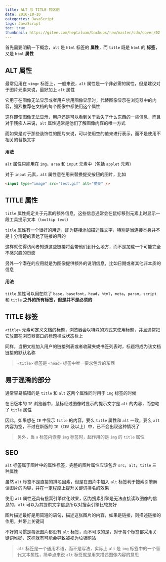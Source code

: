 ```yaml
---
title: ALT 与 TITLE 的区别
date: 2016-10-10
categories: JavaScript
tags: JavaScript
toc: true
thumbnail: https://gitee.com/heptaluan/backups/raw/master/cdn/cover/02.jpg
---
```


首先需要明确一下概念，`alt` 是 `html` 标签的 **属性**，而 `title` 既是 `html` 的 **标签**，又是 `html` **属性**

<!--more-->

## ALT 属性

最常见用在 `<img>` 标签上，一般来说，`alt` 属性是一个非必需的属性，但是建议对于图片元素来说，最好加上 `alt` 属性

它用于在图像无法显示或者用户禁用图像显示时，代替图像显示在浏览器中的内容，强烈推荐在文档的每个图像中都使用这个属性

这样即使图像无法显示，用户还是可以看到关于丢失了什么东西的一些信息，而且对于残疾人来说，`alt` 属性通常是他们了解图像内容的唯一方式

而如果是对于那些装饰性的图片来说，可以使用空的值来进行表示，而不是使用不相关的替换文字


#### 用法

`alt` 属性只能用在 `img`，`area` 和 `input` 元素中（包括 `applet` 元素）

对于 `input` 元素，`alt` 属性意在用来替换提交按钮的图片，比如

```html
<input type="image" src="test.gif" alt="提交" />
```


## TITLE 属性

`title` 属性规定关于元素的额外信息，这些信息通常会在鼠标移到元素上时显示一段工具提示文本（`tooltip text`）

`title` 属性有一个很好的用途，即为链接添加描述性文字，特别是当连接本身并不是十分清楚的表达了链接的目的

这样就使得访问者知道这些链接将会带他们到什么地方，而不是加载一个可能完全不感兴趣的页面

另外一个潜在的应用就是为图像提供额外的说明信息，比如日期或者其他非本质的信息

#### 用法

`title` 属性可以用在除了 `base`，`basefont`，`head`，`html`，`meta`，`param`，`script` 和 `title` **之外的所有标签，但是并不是必须的**


## TITLE 标签

`<title>` 元素可定义文档的标题，浏览器会以特殊的方式来使用标题，并且通常把它放置在浏览器窗口的标题栏或状态栏上

同样，当把文档加入用户的链接列表或者收藏夹或书签列表时，标题将成为该文档链接的默认名称

> `<title>` 标签是 `<head>` 标签中唯一要求包含的东西


## 易于混淆的部分

通常容易搞错的是 `title` 和 `alt` 这两个属性同时用于 `img` 标签的时候

在旧版本的 `IE` 浏览器中，鼠标经过图像时显示的提示文字是 `alt` 的内容，而忽略了 `title` 属性

因此，如果想在 `IE` 中显示 `title` 的内容，要么 `title` 属性和 `alt` 一致，要么 `alt` 内容为空，不过在新版的 `IE`（`IE8` 及以上）中，已不会出现这种情况了

> 另外，当 `a` 标签内嵌套 `img` 标签时，起作用的是 `img` 的 `title` 属性


## SEO

`alt` 标签属于图片中的属性标签，完整的图片属性应该包含 `src`，`alt`，`title` 三种属性

虽然 `alt` 标签不是直接的排名因素，但是在图片中加入 `alt` 标签利于搜索引擎解读图片的内容，并在一定程度上提升关键词排名的效果

使用 `alt` 属性还具有搜索引擎优化效果，因为搜素引擎是无法直接读取图像的信息的，`alt` 可以为其提供文字信息所以对搜索引擎比较友好

图片描述最好是用简短的语句，描述这张图片的内容，如果是链接，则描述链接的作用，并带上关键词

不好的习惯是每张图片都没有 `alt` 标签，而不可取的是，对于每个标签都采用关键词堆砌，这样就有可能会导致被视为垃圾网站

> `alt` 标签是一个通用术语，而不是写法，实际上 `alt` 是 `img` 标签中的一个替代文本属性，简单点来说 `alt` 标签就是用来描述图像内容的意思
